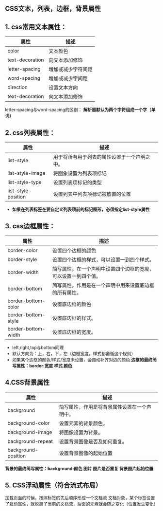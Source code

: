 ##  CSS文本，列表，边框，背景属性
##   1.	css常用文本属性：
| 属性            | 描述               |
| --------------- | ------------------ |
| color           | 文本颜色           |
| text-decoration | 向文本添加修饰     |
| letter-spacing  | 增加或减少字符间距 |
| word-spacing    | 增加或减少字间距   |
| direction       | 设置文本方向       |
| text-decoration | 向文本添加修饰     |
 letter-spacing与word-spacing的区别：
**解析器默认为两个字符组成一个字（单词）**

##   2.	css列表属性：

| 属性                | 描述                                         |
| ------------------- | -------------------------------------------- |
| list-style          | 用于将所有用于列表的属性设置于一个声明之中。 |
| list-style-image    | 将图象设置为列表项标记                       |
| list-style-type     | 设置列表项标记的类型                         |
| list-style-position | 设置列表中列表项标记被放置的位置             |
*   **如果在列表标签在要自定义列表项前的标记图形，必须指定list-style属性**

## 3.  css边框属性：

| 属性                | 描述                                                         |
| ------------------- | ------------------------------------------------------------ |
| border-color        | 设置四个边框的颜色                                           |
| border-style        | 设置四个边框的样式，可以设置一到四个样式。                   |
| border-width        | 简写属性。在一个声明中设置四个边框的宽度，可以设置一到四个值。 |
| border-bottom       | 简写属性。作用是在一个声明中用来设置底边框的所有属性。       |
| border-bottom-color | 设置底边框的颜色                                             |
| border-bottom-style | 设置底边框的样式。                                           |
| border-bottom-width | 设置底边框的宽度。                                           |
*   left,right,top与bottom同理
*   默认方向为：上，右，下，左（边框宽度，样式都遵循这个规则）
*   如果某个边框的颜色/样式/宽度未设置，会自动补齐对边的颜色
    **边框的最终简写属性：border:宽度 样式 颜色**
##   4.CSS背景属性
| 属性                | 描述                                         |
| ------------------- | -------------------------------------------- |
| background          | 简写属性，作用是将背景属性设置在一个声明中。 |
| background-color    | 设置元素的背景颜色。                         |
| background-image    | 将图像设置为背景。                           |
| background-repeat   | 设置背景图像是否及如何重复。                 |
| background-position | 设置背景图像的起始位置                       |
**背景的最终简写属性：background:颜色 图片 图片是否重复 背景图片起始位置**
##   5.	CSS浮动属性（符合流式布局）
加载页面的时候，按照标签的先后顺序形成一个文档流
文档对象，某个标签设置了互动属性，就脱离了当前的文档流，后面的元素就会随之变化（位置发生变化）